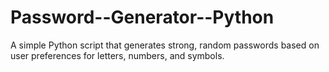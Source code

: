 # Password--Generator--Python
A simple Python script that generates strong, random passwords based on user preferences for letters, numbers, and symbols.
